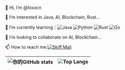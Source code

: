 👋 Hi, I’m @foxxcn

👀 I’m interested in Java, AI, Blockchain, Rust...

🌱 I’m currently learning：![Java](https://img.shields.io/badge/-Java-007396?style=flat-square&logo=Java&logoColor=white) ![Python](https://img.shields.io/badge/-Python-3776AB?style=flat-square&logo=Python&logoColor=white) ![Rust](https://img.shields.io/badge/-Rust-000000?style=flat-square&logo=Rust&logoColor=white) ![Go](https://img.shields.io/badge/-Go-blue?style=flat&logo=go)

💞️ I’m looking to collaborate on AI, Blockchain...

📫 How to reach me:[![Skiff Mail](https://img.shields.io/badge/Skiff-foxxcn@skiff.com-1A8CD8?style=flat-square&logo=Skiff)]()

| ![你的GitHub stats](https://github-readme-stats.vercel.app/api?username=foxxcn&show_icons=true&theme=radical) | ![Top Langs](https://github-readme-stats.vercel.app/api/top-langs/?username=foxxcn&theme=light&layout=compact) |
| ------------------------------------------------------------ | ------------------------------------------------------------ |

<!-- 动态生成的内容和徽章可以让你的个人主页看起来更加丰富和有趣 修改20240302-->
